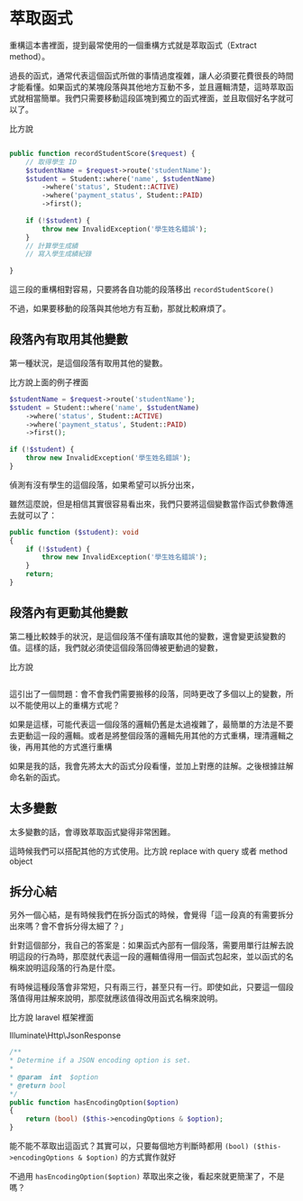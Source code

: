 # 萃取函式

重構這本書裡面，提到最常使用的一個重構方式就是萃取函式（Extract method）。

過長的函式，通常代表這個函式所做的事情過度複雜，讓人必須要花費很長的時間才能看懂。如果函式的某塊段落與其他地方互動不多，並且邏輯清楚，這時萃取函式就相當簡單。我們只需要移動這段區塊到獨立的函式裡面，並且取個好名字就可以了。

比方說

```php

public function recordStudentScore($request) {
    // 取得學生 ID
    $studentName = $request->route('studentName');
    $student = Student::where('name', $studentName)
        ->where('status', Student::ACTIVE)
        ->where('payment_status', Student::PAID)
        ->first();
    
    if (!$student) {
        throw new InvalidException('學生姓名錯誤');
    }
    // 計算學生成績
    // 寫入學生成績紀錄
    
}

```

這三段的重構相對容易，只要將各自功能的段落移出 `recordStudentScore()`


不過，如果要移動的段落與其他地方有互動，那就比較麻煩了。

## 段落內有取用其他變數

第一種狀況，是這個段落有取用其他的變數。

比方說上面的例子裡面

```php
$studentName = $request->route('studentName');
$student = Student::where('name', $studentName)
    ->where('status', Student::ACTIVE)
    ->where('payment_status', Student::PAID)
    ->first();
    
if (!$student) {
    throw new InvalidException('學生姓名錯誤');
}
```

偵測有沒有學生的這個段落，如果希望可以拆分出來，

雖然這麼說，但是相信其實很容易看出來，我們只要將這個變數當作函式參數傳進去就可以了：

```php
public function ($student): void
{
    if (!$student) {
        throw new InvalidException('學生姓名錯誤');
    }
    return;
}
```

## 段落內有更動其他變數

第二種比較棘手的狀況，是這個段落不僅有讀取其他的變數，還會變更該變數的值。這樣的話，我們就必須使這個段落回傳被更動過的變數，

比方說

```php
```

這引出了一個問題：會不會我們需要搬移的段落，同時更改了多個以上的變數，所以不能使用以上的重構方式呢？

如果是這樣，可能代表這一個段落的邏輯仍舊是太過複雜了，最簡單的方法是不要去更動這一段的邏輯。或者是將整個段落的邏輯先用其他的方式重構，理清邏輯之後，再用其他的方式進行重構

如果是我的話，我會先將太大的函式分段看懂，並加上對應的註解。之後根據註解命名新的函式。

## 太多變數

太多變數的話，會導致萃取函式變得非常困難。

這時候我們可以搭配其他的方式使用。比方說 replace with query 或者 method object

## 拆分心結

另外一個心結，是有時候我們在拆分函式的時候，會覺得「這一段真的有需要拆分出來嗎？會不會拆分得太細了？」

針對這個部分，我自己的答案是：如果函式內部有一個段落，需要用單行註解去說明這段的行為時，那麼就代表這一段的邏輯值得用一個函式包起來，並以函式的名稱來說明這段落的行為是什麼。

有時候這種段落會非常短，只有兩三行，甚至只有一行。即使如此，只要這一個段落值得用註解來說明，那麼就應該值得改用函式名稱來說明。

比方說 laravel 框架裡面

Illuminate\Http\JsonResponse

```php
/**
* Determine if a JSON encoding option is set.
*
* @param  int  $option
* @return bool
*/
public function hasEncodingOption($option)
{
    return (bool) ($this->encodingOptions & $option);
}
```

能不能不萃取出這函式？其實可以，只要每個地方判斷時都用 `(bool) ($this->encodingOptions & $option)` 的方式實作就好

不過用 `hasEncodingOption($option)` 萃取出來之後，看起來就更簡潔了，不是嗎？
